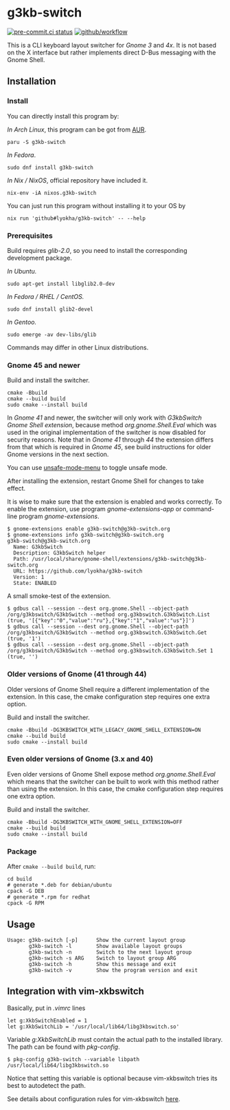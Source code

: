 # g3kb-switch

[![pre-commit.ci status](https://results.pre-commit.ci/badge/github/lyokha/g3kb-switch/master.svg)](https://results.pre-commit.ci/latest/github/lyokha/g3kb-switch/master)
[![github/workflow](https://github.com/lyokha/g3kb-switch/actions/workflows/main.yml/badge.svg)](https://github.com/lyokha/g3kb-switch/actions)

This is a CLI keyboard layout switcher for _Gnome 3_ and _4x_. It is not based
on the X interface but rather implements direct D-Bus messaging with the Gnome
Shell.

## Installation

### Install

You can directly install this program by:

_In Arch Linux_, this program can be got from
[AUR](https://aur.archlinux.org/packages/g3kb-switch).

```ShellSession
paru -S g3kb-switch
```

_In Fedora_.

```ShellSession
sudo dnf install g3kb-switch
```

_In Nix / NixOS_, official repository have included it.

```ShellSession
nix-env -iA nixos.g3kb-switch
```

You can just run this program without installing it to your OS by

```ShellSession
nix run 'github#lyokha/g3kb-switch' -- --help
```

### Prerequisites

Build requires _glib-2.0_, so you need to install the corresponding development
package.

_In Ubuntu._

```ShellSession
sudo apt-get install libglib2.0-dev
```

_In Fedora / RHEL / CentOS._

```ShellSession
sudo dnf install glib2-devel
```

_In Gentoo._

```ShellSession
sudo emerge -av dev-libs/glib
```

Commands may differ in other Linux distributions.

### Gnome 45 and newer

Build and install the switcher.

```ShellSession
cmake -Bbuild
cmake --build build
sudo cmake --install build
```

In _Gnome 41_ and newer, the switcher will only work with _G3kbSwitch Gnome
Shell extension_, because method _org.gnome.Shell.Eval_ which was used in the
original implementation of the switcher is now disabled for security reasons.
Note that in _Gnome 41_ through _44_ the extension differs from that which is
required in _Gnome 45_, see build instructions for older Gnome versions in the
next section.

You can use [unsafe-mode-menu](https://github.com/linushdot/unsafe-mode-menu) to
toggle unsafe mode.

After installing the extension, restart Gnome Shell for changes to take effect.

It is wise to make sure that the extension is enabled and works correctly. To
enable the extension, use program _gnome-extensions-app_ or command-line program
_gnome-extensions_.

```ShellSession
$ gnome-extensions enable g3kb-switch@g3kb-switch.org
$ gnome-extensions info g3kb-switch@g3kb-switch.org
g3kb-switch@g3kb-switch.org
  Name: G3kbSwitch
  Description: G3kbSwitch helper
  Path: /usr/local/share/gnome-shell/extensions/g3kb-switch@g3kb-switch.org
  URL: https://github.com/lyokha/g3kb-switch
  Version: 1
  State: ENABLED
```

A small smoke-test of the extension.

<!-- markdownlint-disable MD013 -->

```ShellSession
$ gdbus call --session --dest org.gnome.Shell --object-path /org/g3kbswitch/G3kbSwitch --method org.g3kbswitch.G3kbSwitch.List
(true, '[{"key":"0","value":"ru"},{"key":"1","value":"us"}]')
$ gdbus call --session --dest org.gnome.Shell --object-path /org/g3kbswitch/G3kbSwitch --method org.g3kbswitch.G3kbSwitch.Get
(true, '1')
$ gdbus call --session --dest org.gnome.Shell --object-path /org/g3kbswitch/G3kbSwitch --method org.g3kbswitch.G3kbSwitch.Set 1
(true, '')
```

<!-- markdownlint-enable MD013 -->

### Older versions of Gnome (41 through 44)

Older versions of Gnome Shell require a different implementation of the
extension. In this case, the cmake configuration step requires one extra option.

Build and install the switcher.

```ShellSession
cmake -Bbuild -DG3KBSWITCH_WITH_LEGACY_GNOME_SHELL_EXTENSION=ON
cmake --build build
sudo cmake --install build
```

### Even older versions of Gnome (3.x and 40)

Even older versions of Gnome Shell expose method _org.gnome.Shell.Eval_ which
means that the switcher can be built to work with this method rather than using
the extension. In this case, the cmake configuration step requires one extra
option.

Build and install the switcher.

```ShellSession
cmake -Bbuild -DG3KBSWITCH_WITH_GNOME_SHELL_EXTENSION=OFF
cmake --build build
sudo cmake --install build
```

### Package

After `cmake --build build`, run:

```ShellSession
cd build
# generate *.deb for debian/ubuntu
cpack -G DEB
# generate *.rpm for redhat
cpack -G RPM
```

## Usage

```ShellSession
Usage: g3kb-switch [-p]      Show the current layout group
       g3kb-switch -l        Show available layout groups
       g3kb-switch -n        Switch to the next layout group
       g3kb-switch -s ARG    Switch to layout group ARG
       g3kb-switch -h        Show this message and exit
       g3kb-switch -v        Show the program version and exit
```

## Integration with vim-xkbswitch

Basically, put in _.vimrc_ lines

```vim
let g:XkbSwitchEnabled = 1
let g:XkbSwitchLib = '/usr/local/lib64/libg3kbswitch.so'
```

Variable _g:XkbSwitchLib_ must contain the actual path to the installed library.
The path can be found with _pkg-config_.

```ShellSession
$ pkg-config g3kb-switch --variable libpath
/usr/local/lib64/libg3kbswitch.so
```

Notice that setting this variable is optional because vim-xkbswitch tries its
best to autodetect the path.

See details about configuration rules for vim-xkbswitch
[here](https://github.com/lyokha/vim-xkbswitch#basic-configuration).
